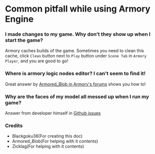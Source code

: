 # Common pitfall while using Armory Engine

###  I made changes to my game. Why don’t they show up when I start the game?

Armory caches builds of the game. Sometimes you need to clean this cache, click `Clean` button next to `Play` button under `Scene Tab` in `Armory Player`, and you are good to go!

### Where is armory logic nodes editor? I can't seem to find it!

Great answer by [Armored_Blob in Armory's forums](http://forums.armory3d.org/t/where-is-the-armory-node-editor-in-blender-2-8/2869/2) shows you how to!

### Why are the faces of my model all messed up when I run my game?

Answer from developer himself in [Github issues](https://github.com/armory3d/armory/issues/1215#issuecomment-472935541)


[//]: # (Keep Credits below everything)

### Credits
* Blackgoku36(For creating this doc)
* Armored_Blob(For helping with it contents)
* Zicklag(For helping with it contents)
